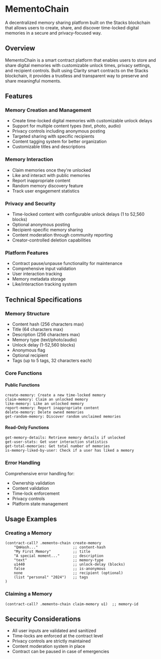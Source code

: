 # MementoChain

A decentralized memory sharing platform built on the Stacks blockchain that allows users to create, share, and discover time-locked digital memories in a secure and privacy-focused way.

## Overview

MementoChain is a smart contract platform that enables users to store and share digital memories with customizable unlock times, privacy settings, and recipient controls. Built using Clarity smart contracts on the Stacks blockchain, it provides a trustless and transparent way to preserve and share meaningful moments.

## Features

### Memory Creation and Management
- Create time-locked digital memories with customizable unlock delays
- Support for multiple content types (text, photo, audio)
- Privacy controls including anonymous posting
- Targeted sharing with specific recipients
- Content tagging system for better organization
- Customizable titles and descriptions

### Memory Interaction
- Claim memories once they're unlocked
- Like and interact with public memories
- Report inappropriate content
- Random memory discovery feature
- Track user engagement statistics

### Privacy and Security
- Time-locked content with configurable unlock delays (1 to 52,560 blocks)
- Optional anonymous posting
- Recipient-specific memory sharing
- Content moderation through community reporting
- Creator-controlled deletion capabilities

### Platform Features
- Contract pause/unpause functionality for maintenance
- Comprehensive input validation
- User interaction tracking
- Memory metadata storage
- Like/interaction tracking system

## Technical Specifications

### Memory Structure
- Content hash (256 characters max)
- Title (64 characters max)
- Description (256 characters max)
- Memory type (text/photo/audio)
- Unlock delay (1-52,560 blocks)
- Anonymous flag
- Optional recipient
- Tags (up to 5 tags, 32 characters each)

### Core Functions

#### Public Functions
```clarity
create-memory: Create a new time-locked memory
claim-memory: Claim an unlocked memory
like-memory: Like an unlocked memory
report-memory: Report inappropriate content
delete-memory: Delete owned memories
get-random-memory: Discover random unclaimed memories
```

#### Read-Only Functions
```clarity
get-memory-details: Retrieve memory details if unlocked
get-user-stats: Get user interaction statistics
get-total-memories: Get total number of memories
is-memory-liked-by-user: Check if a user has liked a memory
```

### Error Handling
Comprehensive error handling for:
- Ownership validation
- Content validation
- Time-lock enforcement
- Privacy controls
- Platform state management

## Usage Examples

### Creating a Memory
```clarity
(contract-call? .memento-chain create-memory
    "QmHash..."                ;; content-hash
    "My First Memory"          ;; title
    "A special moment..."      ;; description
    "text"                     ;; memory-type
    u1440                      ;; unlock-delay (blocks)
    false                      ;; is-anonymous
    none                       ;; recipient (optional)
    (list "personal" "2024")   ;; tags
)
```

### Claiming a Memory
```clarity
(contract-call? .memento-chain claim-memory u1)  ;; memory-id
```

## Security Considerations

- All user inputs are validated and sanitized
- Time-locks are enforced at the contract level
- Privacy controls are strictly maintained
- Content moderation system in place
- Contract can be paused in case of emergencies



